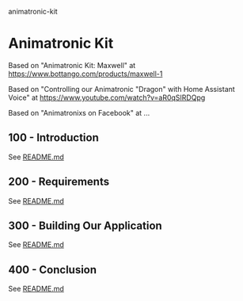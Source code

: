 animatronic-kit
# Animatronic Kit

Based on "Animatronic Kit: Maxwell" at https://www.bottango.com/products/maxwell-1

Based on "Controlling our Animatronic "Dragon" with Home Assistant Voice" at https://www.youtube.com/watch?v=aR0qSIRDQpg

Based on "Animatronixs on Facebook" at ...

## 100 - Introduction

See [README.md](./100/README.md)

## 200 - Requirements

See [README.md](./200/README.md)

## 300 - Building Our Application

See [README.md](./300/README.md)

## 400 - Conclusion

See [README.md](./400/README.md)
